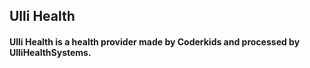 ## Ulli Health
<h4>Ulli Health is a health provider made by Coderkids and processed by UlliHealthSystems.
